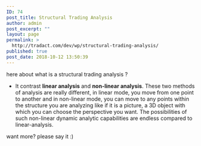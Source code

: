```yaml
---
ID: 74
post_title: Structural Trading Analysis
author: admin
post_excerpt: ""
layout: page
permalink: >
  http://tradact.com/dev/wp/structural-trading-analysis/
published: true
post_date: 2018-10-12 13:50:39
---
```

here about what is a structural trading analysis ?

* It contrast <b>linear analysis</b> and <b>non-linear analysis</b>.  These two methods of analysis are really different, in linear mode, you move from one point to another and in non-linear mode, you can move to any points within the structure you are analyzing like if it is a picture, a 3D object with which you can choose the perspective you want.  The possibilities of such non-linear dynamic analytic capabilities are endless compared to linear-analysis.

want more? please say it :)
